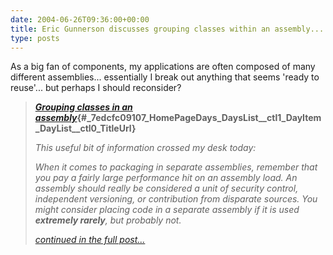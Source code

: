 ```yaml
---
date: 2004-06-26T09:36:00+00:00
title: Eric Gunnerson discusses grouping classes within an assembly...
type: posts
---
```

As a big fan of components, my applications are often composed of many different assemblies... essentially I break out anything that seems 'ready to reuse'... but perhaps I should reconsider?

> **[_Grouping classes in an assembly_](https://blogs.msdn.com/ericgu/archive/2004/06/24/164985.aspx){#_7edcfc09107_HomePageDays_DaysList__ctl1_DayItem_DayList__ctl0_TitleUrl}**
>
> _This useful bit of information crossed my desk today:_
>
> _When it comes to packaging in separate assemblies, remember that you pay a fairly large performance hit on an assembly load. An assembly should really be considered a unit of security control, independent versioning, or contribution from disparate sources. You might consider placing code in a separate assembly if it is used **extremely rarely**, but probably not._
>
> [_continued in the full post..._](https://blogs.msdn.com/ericgu/archive/2004/06/24/164985.aspx)
